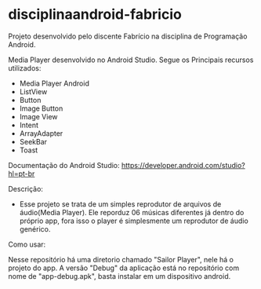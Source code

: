 # disciplinaandroid-fabricio
Projeto desenvolvido pelo discente Fabrício na disciplina de Programação Android.

Media Player desenvolvido no Android Studio. Segue os Principais recursos utilizados:
  - Media Player Android
  - ListView
  - Button
  - Image Button
  - Image View
  - Intent
  - ArrayAdapter
  - SeekBar
  - Toast

Documentação do Android Studio: https://developer.android.com/studio?hl=pt-br

Descrição:

- Esse projeto se trata de um simples reprodutor de arquivos de áudio(Media Player). Ele reporduz 06 músicas diferentes já dentro do próprio app, fora isso o player é simplesmente um reprodutor de áudio genérico.

Como usar:

Nesse repositório há uma diretorio chamado "Sailor Player", nele há o projeto do app.
A versão "Debug" da aplicação está no repositório com nome de "app-debug.apk", basta instalar em um dispositivo android.
